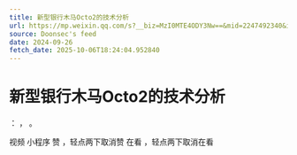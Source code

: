 ```yaml
---
title: 新型银行木马Octo2的技术分析
url: https://mp.weixin.qq.com/s?__biz=MzI0MTE4ODY3Nw==&mid=2247492340&idx=1&sn=047ecc131f9b71eb8e7d5180bb5c21f8
source: Doonsec's feed
date: 2024-09-26
fetch_date: 2025-10-06T18:24:04.952840
---
```


# 新型银行木马Octo2的技术分析

：
，
。

视频
小程序
赞
，轻点两下取消赞
在看
，轻点两下取消在看